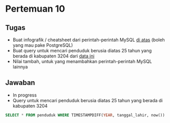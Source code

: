 # Pertemuan 10
## Tugas
- Buat infografik / cheatsheet dari perintah-perintah MySQL [di atas](https://github.com/insanalamin/IF214002/tree/main/pertemuan10) (boleh yang mau pake PostgreSQL)
- Buat query untuk mencari penduduk berusia diatas 25 tahun yang berada di kabupaten 3204 dari [data ini](https://github.com/insanalamin/IF214002/blob/main/pertemuan10/penduduk.sql)
- Nilai tambah, untuk yang menambahkan perintah-perintah MySQL lainnya

## Jawaban
- In progress
- Query untuk mencari penduduk berusia diatas 25 tahun yang berada di kabupaten 3204
```sql
SELECT * FROM penduduk WHERE TIMESTAMPDIFF(YEAR, tanggal_lahir, now()) > 25 AND kode_kabupaten = '3204'
```
